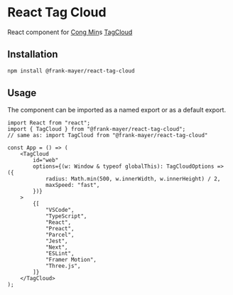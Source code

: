 # React Tag Cloud

React component for [Cong Min](https://github.com/cong-min)s [TagCloud](https://github.com/cong-min/TagCloud)

## Installation

```bash
npm install @frank-mayer/react-tag-cloud
```

## Usage

The component can be imported as a named export or as a default export.

```tsx
import React from "react";
import { TagCloud } from "@frank-mayer/react-tag-cloud";
// same as: import TagCloud from "@frank-mayer/react-tag-cloud"

const App = () => (
    <TagCloud
        id="web"
        options={(w: Window & typeof globalThis): TagCloudOptions => ({
            radius: Math.min(500, w.innerWidth, w.innerHeight) / 2,
            maxSpeed: "fast",
        })}
    >
        {[
            "VSCode",
            "TypeScript",
            "React",
            "Preact",
            "Parcel",
            "Jest",
            "Next",
            "ESLint",
            "Framer Motion",
            "Three.js",
        ]}
    </TagCloud>
);
```
